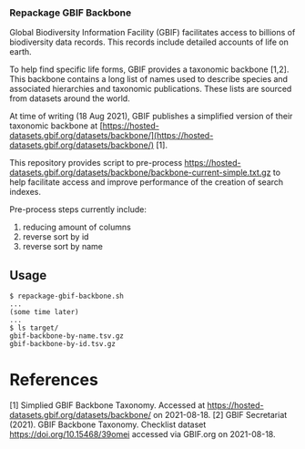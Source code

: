### Repackage GBIF Backbone

Global Biodiversity Information Facility (GBIF) facilitates access to billions of biodiversity data records. This records include detailed accounts of life on earth.

To help find specific life forms, GBIF provides a taxonomic backbone [1,2]. This backbone contains a long list of names used to describe species and associated hierarchies and taxonomic publications. These lists are sourced from datasets around the world.

At time of writing (18 Aug 2021), GBIF publishes a simplified version of their taxonomic backbone at [https://hosted-datasets.gbif.org/datasets/backbone/](https://hosted-datasets.gbif.org/datasets/backbone/) [1].

This repository provides script to pre-process https://hosted-datasets.gbif.org/datasets/backbone/backbone-current-simple.txt.gz to help facilitate access and improve performance of the creation of search indexes. 

Pre-process steps currently include:

1. reducing amount of columns
2. reverse sort by id
3. reverse sort by name 

## Usage

```
$ repackage-gbif-backbone.sh
...
(some time later)
...
$ ls target/
gbif-backbone-by-name.tsv.gz
gbif-backbone-by-id.tsv.gz
```

# References 

[1] Simplied GBIF Backbone Taxonomy. Accessed at https://hosted-datasets.gbif.org/datasets/backbone/ on 2021-08-18. 
[2] GBIF Secretariat (2021). GBIF Backbone Taxonomy. Checklist dataset https://doi.org/10.15468/39omei accessed via GBIF.org on 2021-08-18. 

